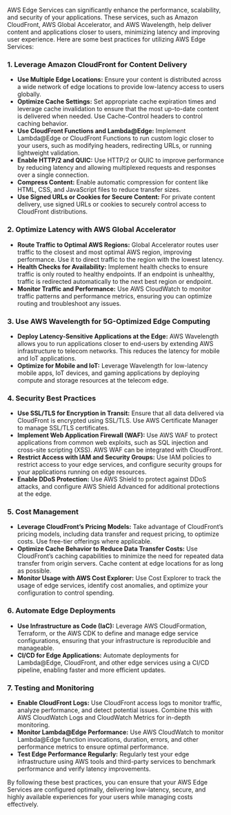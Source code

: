 AWS Edge Services can significantly enhance the performance, scalability, and security of your applications. These services, such as Amazon CloudFront, AWS Global Accelerator, and AWS Wavelength, help deliver content and applications closer to users, minimizing latency and improving user experience. Here are some best practices for utilizing AWS Edge Services:

### 1. **Leverage Amazon CloudFront for Content Delivery**

* **Use Multiple Edge Locations:** Ensure your content is distributed across a wide network of edge locations to provide low-latency access to users globally.
* **Optimize Cache Settings:** Set appropriate cache expiration times and leverage cache invalidation to ensure that the most up-to-date content is delivered when needed. Use Cache-Control headers to control caching behavior.
* **Use CloudFront Functions and Lambda\@Edge:** Implement Lambda\@Edge or CloudFront Functions to run custom logic closer to your users, such as modifying headers, redirecting URLs, or running lightweight validation.
* **Enable HTTP/2 and QUIC:** Use HTTP/2 or QUIC to improve performance by reducing latency and allowing multiplexed requests and responses over a single connection.
* **Compress Content:** Enable automatic compression for content like HTML, CSS, and JavaScript files to reduce transfer sizes.
* **Use Signed URLs or Cookies for Secure Content:** For private content delivery, use signed URLs or cookies to securely control access to CloudFront distributions.

### 2. **Optimize Latency with AWS Global Accelerator**

* **Route Traffic to Optimal AWS Regions:** Global Accelerator routes user traffic to the closest and most optimal AWS region, improving performance. Use it to direct traffic to the region with the lowest latency.
* **Health Checks for Availability:** Implement health checks to ensure traffic is only routed to healthy endpoints. If an endpoint is unhealthy, traffic is redirected automatically to the next best region or endpoint.
* **Monitor Traffic and Performance:** Use AWS CloudWatch to monitor traffic patterns and performance metrics, ensuring you can optimize routing and troubleshoot any issues.

### 3. **Use AWS Wavelength for 5G-Optimized Edge Computing**

* **Deploy Latency-Sensitive Applications at the Edge:** AWS Wavelength allows you to run applications closer to end-users by extending AWS infrastructure to telecom networks. This reduces the latency for mobile and IoT applications.
* **Optimize for Mobile and IoT:** Leverage Wavelength for low-latency mobile apps, IoT devices, and gaming applications by deploying compute and storage resources at the telecom edge.

### 4. **Security Best Practices**

* **Use SSL/TLS for Encryption in Transit:** Ensure that all data delivered via CloudFront is encrypted using SSL/TLS. Use AWS Certificate Manager to manage SSL/TLS certificates.
* **Implement Web Application Firewall (WAF):** Use AWS WAF to protect applications from common web exploits, such as SQL injection and cross-site scripting (XSS). AWS WAF can be integrated with CloudFront.
* **Restrict Access with IAM and Security Groups:** Use IAM policies to restrict access to your edge services, and configure security groups for your applications running on edge resources.
* **Enable DDoS Protection:** Use AWS Shield to protect against DDoS attacks, and configure AWS Shield Advanced for additional protections at the edge.

### 5. **Cost Management**

* **Leverage CloudFront’s Pricing Models:** Take advantage of CloudFront’s pricing models, including data transfer and request pricing, to optimize costs. Use free-tier offerings where applicable.
* **Optimize Cache Behavior to Reduce Data Transfer Costs:** Use CloudFront’s caching capabilities to minimize the need for repeated data transfer from origin servers. Cache content at edge locations for as long as possible.
* **Monitor Usage with AWS Cost Explorer:** Use Cost Explorer to track the usage of edge services, identify cost anomalies, and optimize your configuration to control spending.

### 6. **Automate Edge Deployments**

* **Use Infrastructure as Code (IaC):** Leverage AWS CloudFormation, Terraform, or the AWS CDK to define and manage edge service configurations, ensuring that your infrastructure is reproducible and manageable.
* **CI/CD for Edge Applications:** Automate deployments for Lambda\@Edge, CloudFront, and other edge services using a CI/CD pipeline, enabling faster and more efficient updates.

### 7. **Testing and Monitoring**

* **Enable CloudFront Logs:** Use CloudFront access logs to monitor traffic, analyze performance, and detect potential issues. Combine this with AWS CloudWatch Logs and CloudWatch Metrics for in-depth monitoring.
* **Monitor Lambda\@Edge Performance:** Use AWS CloudWatch to monitor Lambda\@Edge function invocations, duration, errors, and other performance metrics to ensure optimal performance.
* **Test Edge Performance Regularly:** Regularly test your edge infrastructure using AWS tools and third-party services to benchmark performance and verify latency improvements.

By following these best practices, you can ensure that your AWS Edge Services are configured optimally, delivering low-latency, secure, and highly available experiences for your users while managing costs effectively.

